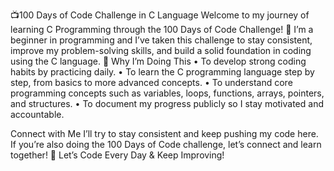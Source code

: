 📺100 Days of Code Challenge in C Language
Welcome to my journey of learning C Programming through the 100 Days of Code Challenge! 🚀
I’m a beginner in programming and I’ve taken this challenge to stay consistent, improve my problem-solving skills, and build a solid foundation in coding using the C language.
📌 Why I’m Doing This
	•	To develop strong coding habits by practicing daily.
	•	To learn the C programming language step by step, from basics to more advanced concepts.
	•	To understand core programming concepts such as variables, loops, functions, arrays, pointers, and structures.
	•	To document my progress publicly so I stay motivated and accountable.

 Connect with Me
I’ll try to stay consistent and keep pushing my code here.
If you’re also doing the 100 Days of Code challenge, let’s connect and learn together!
🚀 Let’s Code Every Day & Keep Improving!
